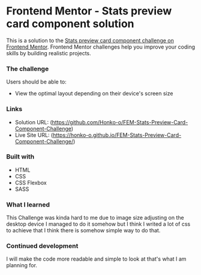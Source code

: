 # Frontend Mentor - Stats preview card component solution

This is a solution to the [Stats preview card component challenge on Frontend Mentor](https://www.frontendmentor.io/challenges/stats-preview-card-component-8JqbgoU62). Frontend Mentor challenges help you improve your coding skills by building realistic projects. 

### The challenge

Users should be able to:

- View the optimal layout depending on their device's screen size

### Links

- Solution URL: (https://github.com/Honko-o/FEM-Stats-Preview-Card-Component-Challenge)
- Live Site URL: (https://honko-o.github.io/FEM-Stats-Preview-Card-Component-Challenge/)

### Built with

- HTML
- CSS
- CSS Flexbox
- SASS

### What I learned

This Challenge was kinda hard to me due to image size adjusting on the desktop device
I managed to do it somehow but I think I writed a lot of css to achieve that
I think there is somehow simple way to do that.

### Continued development

I will make the code more readable and simple to look at that's what I am planning for.